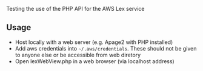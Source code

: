 Testing the use of the PHP API for the AWS Lex service

## Usage
- Host locally with a web server (e.g. Apage2 with PHP installed)
- Add aws credentials into `~/.aws/credentials`. These should not be given to anyone else or be accessible from web diretory
- Open lexWebView.php in a web browser (via localhost address)


